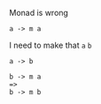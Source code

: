 Monad is wrong

```
a -> m a
```

I need to make that `a` `b`

```
a -> b

b -> m a
=>
b -> m b
```
